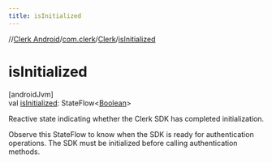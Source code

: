 ```yaml
---
title: isInitialized
---
```

//[Clerk Android](../../../index.html)/[com.clerk](../index.html)/[Clerk](index.html)/[isInitialized](is-initialized.html)



# isInitialized



[androidJvm]\
val [isInitialized](is-initialized.html): StateFlow&lt;[Boolean](https://kotlinlang.org/api/latest/jvm/stdlib/kotlin-stdlib/kotlin/-boolean/index.html)&gt;



Reactive state indicating whether the Clerk SDK has completed initialization.



Observe this StateFlow to know when the SDK is ready for authentication operations. The SDK must be initialized before calling authentication methods.




